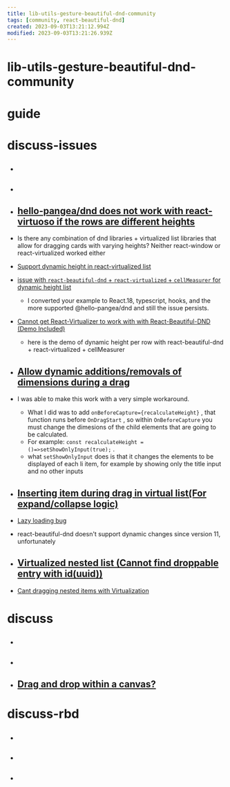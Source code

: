 ```yaml
---
title: lib-utils-gesture-beautiful-dnd-community
tags: [community, react-beautiful-dnd]
created: 2023-09-03T13:21:12.994Z
modified: 2023-09-03T13:21:26.939Z
---
```


# lib-utils-gesture-beautiful-dnd-community

# guide

# discuss-issues
- ## 

- ## 

- ## [hello-pangea/dnd does not work with react-virtuoso if the rows are different heights](https://github.com/hello-pangea/dnd/issues/648)
- Is there any combination of dnd libraries + virtualized list libraries that allow for dragging cards with varying heights? Neither react-window or react-virtualized worked either

- [Support dynamic height in react-virtualized list](https://github.com/atlassian/react-beautiful-dnd/issues/1971)

- [issue with `react-beautiful-dnd` + `react-virtualized` + `cellMeasurer` for dynamic height list](https://github.com/atlassian/react-beautiful-dnd/issues/2253)
  - I converted your example to React.18, typescript, hooks, and the more supported @hello-pangea/dnd and still the issue persists.

- [Cannot get React-Virtualizer to work with with React-Beautiful-DND (Demo Included)](https://github.com/atlassian/react-beautiful-dnd/issues/2098)
  - here is the demo of dynamic height per row with react-beautiful-dnd + react-virtualized + cellMeasurer

- ## [Allow dynamic additions/removals of dimensions during a drag](https://github.com/atlassian/react-beautiful-dnd/issues/484)
- I was able to make this work with a very simple workaround. 
  - What I did was to add `onBeforeCapture={recalculateHeight}` , that function runs before `OnDragStart` , so within `OnBeforeCapture` you must change the dimesions of the child elements that are going to be calculated. 
  - For example: `const recalculateHeight = ()=>setShowOnlyInput(true);` .
  - what `setShowOnlyInput` does is that it changes the elements to be displayed of each li item, for example by showing only the title input and no other inputs

- ## [Inserting item during drag in virtual list(For expand/collapse logic)](https://github.com/atlassian/react-beautiful-dnd/issues/2063)
- [Lazy loading bug](https://github.com/atlassian/react-beautiful-dnd/issues/2014)
- react-beautiful-dnd doesn't support dynamic changes since version 11, unfortunately

- ## [Virtualized nested list (Cannot find droppable entry with id(uuid))](https://github.com/atlassian/react-beautiful-dnd/issues/2196)
- [Cant dragging nested items with Virtualization](https://github.com/atlassian/react-beautiful-dnd/issues/2157)

# discuss
- ## 

- ## 

- ## [Drag and drop within a canvas?](https://github.com/atlassian/react-beautiful-dnd/issues/2065)

# discuss-rbd
- ## 

- ## 

- ## 
